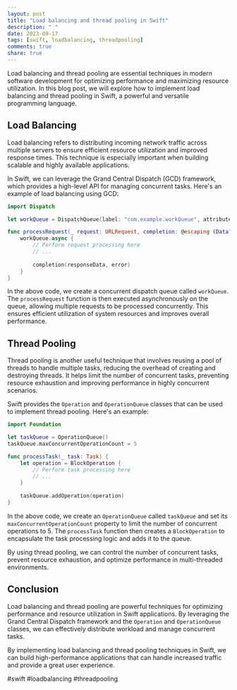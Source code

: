 ```yaml
---
layout: post
title: "Load balancing and thread pooling in Swift"
description: " "
date: 2023-09-17
tags: [swift, loadbalancing, threadpooling]
comments: true
share: true
---
```


Load balancing and thread pooling are essential techniques in modern software development for optimizing performance and maximizing resource utilization. In this blog post, we will explore how to implement load balancing and thread pooling in Swift, a powerful and versatile programming language.

## Load Balancing

Load balancing refers to distributing incoming network traffic across multiple servers to ensure efficient resource utilization and improved response times. This technique is especially important when building scalable and highly available applications. 

In Swift, we can leverage the Grand Central Dispatch (GCD) framework, which provides a high-level API for managing concurrent tasks. Here's an example of load balancing using GCD:

```swift
import Dispatch

let workQueue = DispatchQueue(label: "com.example.workQueue", attributes: .concurrent)

func processRequest(_ request: URLRequest, completion: @escaping (Data?, Error?) -> Void) {
    workQueue.async {
        // Perform request processing here
        // ...
        
        completion(responseData, error)
    }
}
```

In the above code, we create a concurrent dispatch queue called `workQueue`. The `processRequest` function is then executed asynchronously on the queue, allowing multiple requests to be processed concurrently. This ensures efficient utilization of system resources and improves overall performance.

## Thread Pooling

Thread pooling is another useful technique that involves reusing a pool of threads to handle multiple tasks, reducing the overhead of creating and destroying threads. It helps limit the number of concurrent tasks, preventing resource exhaustion and improving performance in highly concurrent scenarios.

Swift provides the `Operation` and `OperationQueue` classes that can be used to implement thread pooling. Here's an example:

```swift
import Foundation

let taskQueue = OperationQueue()
taskQueue.maxConcurrentOperationCount = 5

func processTask(_ task: Task) {
    let operation = BlockOperation {
        // Perform task processing here
        // ...
    }
    
    taskQueue.addOperation(operation)
}
```

In the above code, we create an `OperationQueue` called `taskQueue` and set its `maxConcurrentOperationCount` property to limit the number of concurrent operations to 5. The `processTask` function then creates a `BlockOperation` to encapsulate the task processing logic and adds it to the queue.

By using thread pooling, we can control the number of concurrent tasks, prevent resource exhaustion, and optimize performance in multi-threaded environments.

## Conclusion

Load balancing and thread pooling are powerful techniques for optimizing performance and resource utilization in Swift applications. By leveraging the Grand Central Dispatch framework and the `Operation` and `OperationQueue` classes, we can effectively distribute workload and manage concurrent tasks.

By implementing load balancing and thread pooling techniques in Swift, we can build high-performance applications that can handle increased traffic and provide a great user experience.

#swift #loadbalancing #threadpooling